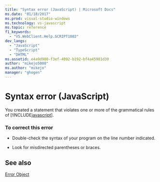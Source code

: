 ```yaml
---
title: "Syntax error (JavaScript) | Microsoft Docs"
ms.date: "01/18/2017"
ms.prod: visual-studio-windows
ms.technology: vs-javascript
ms.topic: reference
f1_keywords: 
  - "VS.WebClient.Help.SCRIPT1002"
dev_langs: 
  - "JavaScript"
  - "TypeScript"
  - "DHTML"
ms.assetid: e4a9d980-f3ef-4092-b192-bf4a45981d30
author: "mikejo5000"
ms.author: "mikejo"
manager: "ghogen"
---
```

# Syntax error (JavaScript)
You created a statement that violates one or more of the grammatical rules of [!INCLUDE[javascript](../../javascript/includes/javascript-md.md)].  
  
### To correct this error  
  
- Double-check the syntax of your program on the line number indicated.  
  
- Look for misdirected parentheses or braces.  
  
## See also  
 [Error Object](../../javascript/reference/error-object-javascript.md)